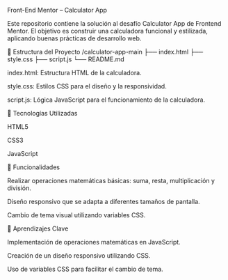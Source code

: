 Front-End Mentor – Calculator App

Este repositorio contiene la solución al desafío Calculator App de Frontend Mentor. El objetivo es construir una calculadora funcional y estilizada, aplicando buenas prácticas de desarrollo web.

📁 Estructura del Proyecto
/calculator-app-main
├── index.html
├── style.css
├── script.js
└── README.md


index.html: Estructura HTML de la calculadora.

style.css: Estilos CSS para el diseño y la responsividad.

script.js: Lógica JavaScript para el funcionamiento de la calculadora.

🚀 Tecnologías Utilizadas

HTML5

CSS3

JavaScript

📱 Funcionalidades

Realizar operaciones matemáticas básicas: suma, resta, multiplicación y división.

Diseño responsivo que se adapta a diferentes tamaños de pantalla.

Cambio de tema visual utilizando variables CSS.

🧠 Aprendizajes Clave

Implementación de operaciones matemáticas en JavaScript.

Creación de un diseño responsivo utilizando CSS.

Uso de variables CSS para facilitar el cambio de tema.
